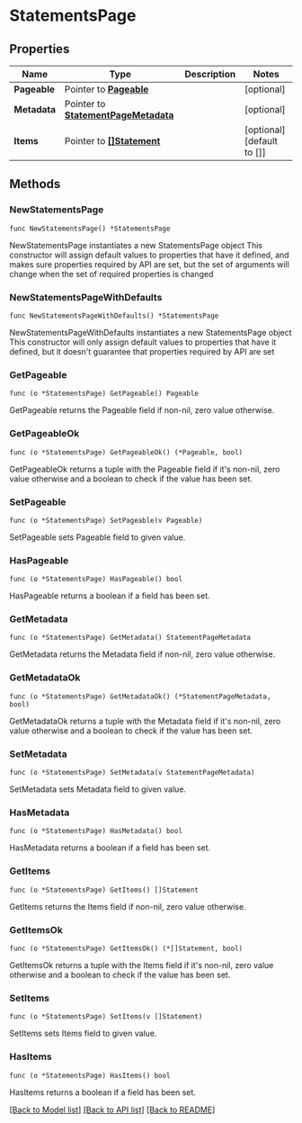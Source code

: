 # StatementsPage

## Properties

Name | Type | Description | Notes
------------ | ------------- | ------------- | -------------
**Pageable** | Pointer to [**Pageable**](Pageable.md) |  | [optional] 
**Metadata** | Pointer to [**StatementPageMetadata**](StatementPageMetadata.md) |  | [optional] 
**Items** | Pointer to [**[]Statement**](Statement.md) |  | [optional] [default to []]

## Methods

### NewStatementsPage

`func NewStatementsPage() *StatementsPage`

NewStatementsPage instantiates a new StatementsPage object
This constructor will assign default values to properties that have it defined,
and makes sure properties required by API are set, but the set of arguments
will change when the set of required properties is changed

### NewStatementsPageWithDefaults

`func NewStatementsPageWithDefaults() *StatementsPage`

NewStatementsPageWithDefaults instantiates a new StatementsPage object
This constructor will only assign default values to properties that have it defined,
but it doesn't guarantee that properties required by API are set

### GetPageable

`func (o *StatementsPage) GetPageable() Pageable`

GetPageable returns the Pageable field if non-nil, zero value otherwise.

### GetPageableOk

`func (o *StatementsPage) GetPageableOk() (*Pageable, bool)`

GetPageableOk returns a tuple with the Pageable field if it's non-nil, zero value otherwise
and a boolean to check if the value has been set.

### SetPageable

`func (o *StatementsPage) SetPageable(v Pageable)`

SetPageable sets Pageable field to given value.

### HasPageable

`func (o *StatementsPage) HasPageable() bool`

HasPageable returns a boolean if a field has been set.

### GetMetadata

`func (o *StatementsPage) GetMetadata() StatementPageMetadata`

GetMetadata returns the Metadata field if non-nil, zero value otherwise.

### GetMetadataOk

`func (o *StatementsPage) GetMetadataOk() (*StatementPageMetadata, bool)`

GetMetadataOk returns a tuple with the Metadata field if it's non-nil, zero value otherwise
and a boolean to check if the value has been set.

### SetMetadata

`func (o *StatementsPage) SetMetadata(v StatementPageMetadata)`

SetMetadata sets Metadata field to given value.

### HasMetadata

`func (o *StatementsPage) HasMetadata() bool`

HasMetadata returns a boolean if a field has been set.

### GetItems

`func (o *StatementsPage) GetItems() []Statement`

GetItems returns the Items field if non-nil, zero value otherwise.

### GetItemsOk

`func (o *StatementsPage) GetItemsOk() (*[]Statement, bool)`

GetItemsOk returns a tuple with the Items field if it's non-nil, zero value otherwise
and a boolean to check if the value has been set.

### SetItems

`func (o *StatementsPage) SetItems(v []Statement)`

SetItems sets Items field to given value.

### HasItems

`func (o *StatementsPage) HasItems() bool`

HasItems returns a boolean if a field has been set.


[[Back to Model list]](../README.md#documentation-for-models) [[Back to API list]](../README.md#documentation-for-api-endpoints) [[Back to README]](../README.md)


